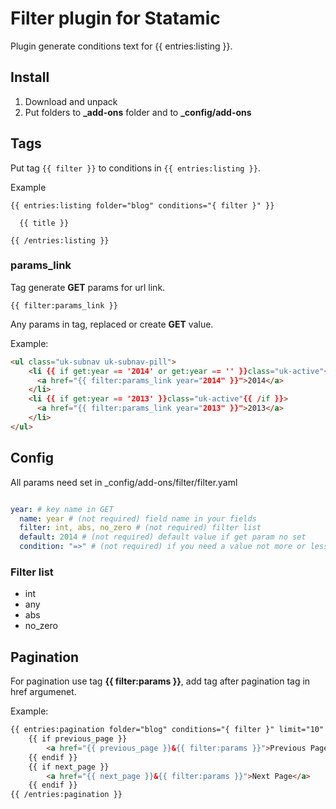 Filter plugin for Statamic
======================

Plugin generate conditions text for {{ entries:listing }}.

## Install

1. Download and unpack
2. Put folders to **_add-ons** folder and to **_config/add-ons**

## Tags

Put tag `{{ filter }}` to conditions in `{{ entries:listing }}`.

Example

```
{{ entries:listing folder="blog" conditions="{ filter }" }}
  
  {{ title }}

{{ /entries:listing }}
```

### params_link

Tag generate **GET** params for url link.

```{{ filter:params_link }}```

Any params in tag, replaced or create **GET** value.

Example:

```html
<ul class="uk-subnav uk-subnav-pill">
    <li {{ if get:year == '2014' or get:year == '' }}class="uk-active"{{ /if }}>
      <a href="{{ filter:params_link year="2014" }}">2014</a>
    </li>
    <li {{ if get:year == '2013' }}class="uk-active"{{ /if }}>
      <a href="{{ filter:params_link year="2013" }}">2013</a>
    </li>
</ul>
```

## Config

All params need set in _config/add-ons/filter/filter.yaml

```yaml

year: # key name in GET 
  name: year # (not required) field name in your fields
  filter: int, abs, no_zero # (not required) filter list
  default: 2014 # (not required) default value if get param no set
  condition: "=>" # (not required) if you need a value not more or less.
```

### Filter list

- int
- any
- abs
- no_zero

## Pagination

For pagination use tag **{{ filter:params }}**, add tag after pagination tag in href argumenet.

Example:
  
```html
{{ entries:pagination folder="blog" conditions="{ filter }" limit="10"  }}
    {{ if previous_page }}
        <a href="{{ previous_page }}&{{ filter:params }}">Previous Page</a>
    {{ endif }}
    {{ if next_page }}
        <a href="{{ next_page }}&{{ filter:params }}">Next Page</a>
    {{ endif }}
{{ /entries:pagination }}
```


